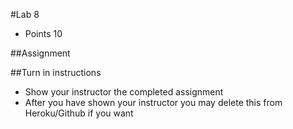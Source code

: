 #Lab 8
* Points 10

##Assignment



##Turn in instructions
* Show your instructor the completed assignment
* After you have shown your instructor you may delete this from Heroku/Github if you want
